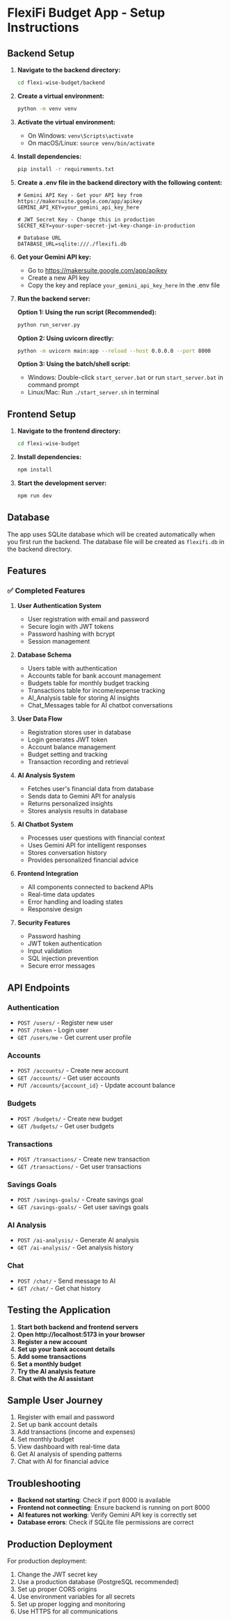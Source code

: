 # FlexiFi Budget App - Setup Instructions

## Backend Setup

1. **Navigate to the backend directory:**
   ```bash
   cd flexi-wise-budget/backend
   ```

2. **Create a virtual environment:**
   ```bash
   python -m venv venv
   ```

3. **Activate the virtual environment:**
   - On Windows: `venv\Scripts\activate`
   - On macOS/Linux: `source venv/bin/activate`

4. **Install dependencies:**
   ```bash
   pip install -r requirements.txt
   ```

5. **Create a .env file in the backend directory with the following content:**
   ```env
   # Gemini API Key - Get your API key from https://makersuite.google.com/app/apikey
   GEMINI_API_KEY=your_gemini_api_key_here
   
   # JWT Secret Key - Change this in production
   SECRET_KEY=your-super-secret-jwt-key-change-in-production
   
   # Database URL
   DATABASE_URL=sqlite:///./flexifi.db
   ```

6. **Get your Gemini API key:**
   - Go to https://makersuite.google.com/app/apikey
   - Create a new API key
   - Copy the key and replace `your_gemini_api_key_here` in the .env file

7. **Run the backend server:**
   
   **Option 1: Using the run script (Recommended):**
   ```bash
   python run_server.py
   ```
   
   **Option 2: Using uvicorn directly:**
   ```bash
   python -m uvicorn main:app --reload --host 0.0.0.0 --port 8000
   ```
   
   **Option 3: Using the batch/shell script:**
   - Windows: Double-click `start_server.bat` or run `start_server.bat` in command prompt
   - Linux/Mac: Run `./start_server.sh` in terminal

## Frontend Setup

1. **Navigate to the frontend directory:**
   ```bash
   cd flexi-wise-budget
   ```

2. **Install dependencies:**
   ```bash
   npm install
   ```

3. **Start the development server:**
   ```bash
   npm run dev
   ```

## Database

The app uses SQLite database which will be created automatically when you first run the backend. The database file will be created as `flexifi.db` in the backend directory.

## Features

### ✅ Completed Features

1. **User Authentication System**
   - User registration with email and password
   - Secure login with JWT tokens
   - Password hashing with bcrypt
   - Session management

2. **Database Schema**
   - Users table with authentication
   - Accounts table for bank account management
   - Budgets table for monthly budget tracking
   - Transactions table for income/expense tracking
   - AI_Analysis table for storing AI insights
   - Chat_Messages table for AI chatbot conversations

3. **User Data Flow**
   - Registration stores user in database
   - Login generates JWT token
   - Account balance management
   - Budget setting and tracking
   - Transaction recording and retrieval

4. **AI Analysis System**
   - Fetches user's financial data from database
   - Sends data to Gemini API for analysis
   - Returns personalized insights
   - Stores analysis results in database

5. **AI Chatbot System**
   - Processes user questions with financial context
   - Uses Gemini API for intelligent responses
   - Stores conversation history
   - Provides personalized financial advice

6. **Frontend Integration**
   - All components connected to backend APIs
   - Real-time data updates
   - Error handling and loading states
   - Responsive design

7. **Security Features**
   - Password hashing
   - JWT token authentication
   - Input validation
   - SQL injection prevention
   - Secure error messages

## API Endpoints

### Authentication
- `POST /users/` - Register new user
- `POST /token` - Login user
- `GET /users/me` - Get current user profile

### Accounts
- `POST /accounts/` - Create new account
- `GET /accounts/` - Get user accounts
- `PUT /accounts/{account_id}` - Update account balance

### Budgets
- `POST /budgets/` - Create new budget
- `GET /budgets/` - Get user budgets

### Transactions
- `POST /transactions/` - Create new transaction
- `GET /transactions/` - Get user transactions

### Savings Goals
- `POST /savings-goals/` - Create savings goal
- `GET /savings-goals/` - Get user savings goals

### AI Analysis
- `POST /ai-analysis/` - Generate AI analysis
- `GET /ai-analysis/` - Get analysis history

### Chat
- `POST /chat/` - Send message to AI
- `GET /chat/` - Get chat history

## Testing the Application

1. **Start both backend and frontend servers**
2. **Open http://localhost:5173 in your browser**
3. **Register a new account**
4. **Set up your bank account details**
5. **Add some transactions**
6. **Set a monthly budget**
7. **Try the AI analysis feature**
8. **Chat with the AI assistant**

## Sample User Journey

1. Register with email and password
2. Set up bank account details
3. Add transactions (income and expenses)
4. Set monthly budget
5. View dashboard with real-time data
6. Get AI analysis of spending patterns
7. Chat with AI for financial advice

## Troubleshooting

- **Backend not starting**: Check if port 8000 is available
- **Frontend not connecting**: Ensure backend is running on port 8000
- **AI features not working**: Verify Gemini API key is correctly set
- **Database errors**: Check if SQLite file permissions are correct

## Production Deployment

For production deployment:

1. Change the JWT secret key
2. Use a production database (PostgreSQL recommended)
3. Set up proper CORS origins
4. Use environment variables for all secrets
5. Set up proper logging and monitoring
6. Use HTTPS for all communications
